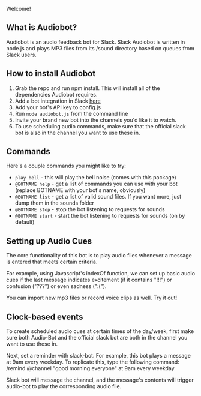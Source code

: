 Welcome!

## What is Audiobot?

Audiobot is an audio feedback bot for Slack.  Slack Audiobot is written in node.js and plays MP3 files from its /sound directory based on queues from Slack users.


## How to install Audiobot
1. Grab the repo and run npm install. This will install all of the dependencies Audiobot requires.
2. Add a bot integration in Slack [here](https://slack.com/services/new/bot)
3. Add your bot's API key to config.js
4. Run `node audiobot.js` from the command line
5. Invite your brand new bot into the channels you'd like it to watch.
6. To use scheduling audio commands, make sure that the official slack bot is also in the channel you want to use these in.

## Commands
Here's a couple commands you might like to try:
* `play bell` - this will play the bell noise (comes with this package)
* `@BOTNAME help` - get a list of commands you can use with your bot (replace BOTNAME with your bot's name, obviously)
* `@BOTNAME list` - get a list of valid sound files. If you want more, just dump them in the sounds folder
* `@BOTNAME stop` - stop the bot listening to requests for sounds
* `@BOTNAME start` - start the bot listening to requests for sounds  (on by default)

## Setting up Audio Cues
The core functionality of this bot is to play audio files whenever a message is entered that meets certain criteria.

For example, using Javascript's indexOf function, we can set up basic audio cues if the last message indicates excitement (if it contains "!!!") or confusion ("???") or even sadness (":(").

You can import new mp3 files or record voice clips as well. Try it out!


## Clock-based events
To create scheduled audio cues at certain times of the day/week, first make sure both Audio-Bot and the official slack bot are both in the channel you want to use these in.

Next, set a reminder with slack-bot. For example, this bot plays a message at 9am every weekday. To replicate this, type the following command:
/remind @channel "good morning everyone" at 9am every weekday

Slack bot will message the channel, and the message's contents will trigger audio-bot to play the corresponding audio file.
